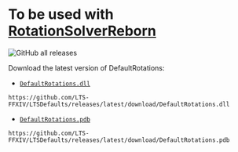 # To be used with [RotationSolverReborn](https://github.com/FFXIV-CombatReborn/RotationSolverReborn)
![GitHub all releases](https://img.shields.io/github/downloads/LTS-FFXIV/LTSDefaults/total)

Download the latest version of DefaultRotations:

- [`DefaultRotations.dll`](https://github.com/LTS-FFXIV/LTSDefaults/releases/latest/download/BasicRotations.dll)

```
https://github.com/LTS-FFXIV/LTSDefaults/releases/latest/download/DefaultRotations.dll
```
- [`DefaultRotations.pdb`](https://github.com/LTS-FFXIV/LTSDefaults/releases/latest/download/BasicRotations.pdb)

```
https://github.com/LTS-FFXIV/LTSDefaults/releases/latest/download/DefaultRotations.pdb
```
